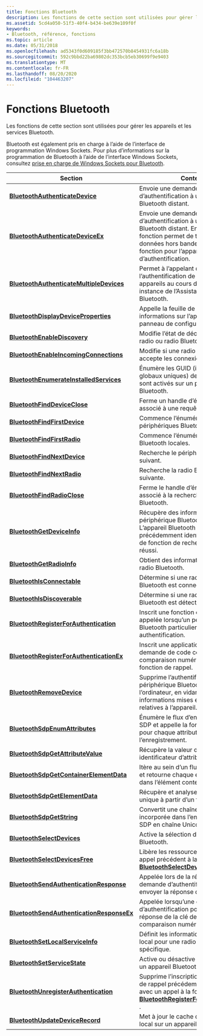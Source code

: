 ```yaml
---
title: Fonctions Bluetooth
description: Les fonctions de cette section sont utilisées pour gérer les appareils et les services Bluetooth.
ms.assetid: 5cd4a050-51f3-40f4-b434-be639e109f0f
keywords:
- Bluetooth, référence, fonctions
ms.topic: article
ms.date: 05/31/2018
ms.openlocfilehash: ad5343f0d609185f3bb472570b8454931fc6a18b
ms.sourcegitcommit: 592c9bbd22ba69802dc353bcb5eb30699f9e9403
ms.translationtype: MT
ms.contentlocale: fr-FR
ms.lasthandoff: 08/20/2020
ms.locfileid: "104463207"
---
```

# <a name="bluetooth-functions"></a>Fonctions Bluetooth

Les fonctions de cette section sont utilisées pour gérer les appareils et les services Bluetooth.

Bluetooth est également pris en charge à l’aide de l’interface de programmation Windows Sockets. Pour plus d’informations sur la programmation de Bluetooth à l’aide de l’interface Windows Sockets, consultez [prise en charge de Windows Sockets pour Bluetooth](windows-sockets-support-for-bluetooth.md).



| Section                                                                                | Content                                                                                                                                                                                       |
|----------------------------------------------------------------------------------------|-----------------------------------------------------------------------------------------------------------------------------------------------------------------------------------------------|
| [**BluetoothAuthenticateDevice**](/windows/desktop/api/BluetoothAPIs/nf-bluetoothapis-bluetoothauthenticatedevice)                     | Envoie une demande d’authentification à un appareil Bluetooth distant.                                                                                                                                 |
| [**BluetoothAuthenticateDeviceEx**](/windows/desktop/api/BluetoothAPIs/nf-bluetoothapis-bluetoothauthenticatedeviceex)                 | Envoie une demande d’authentification à un appareil Bluetooth distant. En outre, cette fonction permet de transmettre des données hors bande dans l’appel de fonction pour l’appareil en cours d’authentification. |
| [**BluetoothAuthenticateMultipleDevices**](/windows/desktop/api/BluetoothAPIs/nf-bluetoothapis-bluetoothauthenticatemultipledevices)   | Permet à l’appelant de demander l’authentification de plusieurs appareils au cours d’une seule instance de l’Assistant de connexion Bluetooth.                                                            |
| [**BluetoothDisplayDeviceProperties**](/windows/desktop/api/BluetoothAPIs/nf-bluetoothapis-bluetoothdisplaydeviceproperties)           | Appelle la feuille de propriétés informations sur l’appareil du panneau de configuration.                                                                                                                                  |
| [**BluetoothEnableDiscovery**](/windows/desktop/api/BluetoothAPIs/nf-bluetoothapis-bluetoothenablediscovery)                           | Modifie l’état de découverte d’une radio ou radio Bluetooth locale.                                                                                                                             |
| [**BluetoothEnableIncomingConnections**](/windows/desktop/api/BluetoothAPIs/nf-bluetoothapis-bluetoothenableincomingconnections)       | Modifie si une radio Bluetooth locale accepte les connexions entrantes.                                                                                                                        |
| [**BluetoothEnumerateInstalledServices**](/windows/desktop/api/BluetoothAPIs/nf-bluetoothapis-bluetoothenumerateinstalledservices)     | Énumère les GUID (identificateurs globaux uniques) des services qui sont activés sur un périphérique Bluetooth.                                                                                    |
| [**BluetoothFindDeviceClose**](/windows/desktop/api/BluetoothAPIs/nf-bluetoothapis-bluetoothfinddeviceclose)                           | Ferme un handle d’énumération associé à une requête d’appareil.                                                                                                                          |
| [**BluetoothFindFirstDevice**](/windows/desktop/api/BluetoothAPIs/nf-bluetoothapis-bluetoothfindfirstdevice)                           | Commence l’énumération des périphériques Bluetooth locaux.                                                                                                                                            |
| [**BluetoothFindFirstRadio**](/windows/desktop/api/BluetoothAPIs/nf-bluetoothapis-bluetoothfindfirstradio)                             | Commence l’énumération des radios Bluetooth locales.                                                                                                                                             |
| [**BluetoothFindNextDevice**](/windows/desktop/api/BluetoothAPIs/nf-bluetoothapis-bluetoothfindnextdevice)                             | Recherche le périphérique Bluetooth suivant.                                                                                                                                                              |
| [**BluetoothFindNextRadio**](/windows/desktop/api/BluetoothAPIs/nf-bluetoothapis-bluetoothfindnextradio)                               | Recherche la radio Bluetooth suivante.                                                                                                                                                               |
| [**BluetoothFindRadioClose**](/windows/desktop/api/BluetoothAPIs/nf-bluetoothapis-bluetoothfindradioclose)                             | Ferme le handle d’énumération associé à la recherche de radios Bluetooth.                                                                                                               |
| [**BluetoothGetDeviceInfo**](/windows/desktop/api/BluetoothAPIs/nf-bluetoothapis-bluetoothgetdeviceinfo)                               | Récupère des informations sur un périphérique Bluetooth distant. L’appareil Bluetooth doit avoir été précédemment identifié par un appel de fonction de recherche d’appareil réussi.                           |
| [**BluetoothGetRadioInfo**](/windows/desktop/api/BluetoothAPIs/nf-bluetoothapis-bluetoothgetradioinfo)                                 | Obtient des informations sur une radio Bluetooth.                                                                                                                                                  |
| [**BluetoothIsConnectable**](/windows/desktop/api/BluetoothAPIs/nf-bluetoothapis-bluetoothisconnectable)                               | Détermine si une radio ou des radios Bluetooth est connectable.                                                                                                                                |
| [**BluetoothIsDiscoverable**](/windows/desktop/api/BluetoothAPIs/nf-bluetoothapis-bluetoothisdiscoverable)                             | Détermine si une radio ou des radios Bluetooth est détectable.                                                                                                                               |
| [**BluetoothRegisterForAuthentication**](/windows/desktop/api/BluetoothAPIs/nf-bluetoothapis-bluetoothregisterforauthentication)       | Inscrit une fonction de rappel qui est appelée lorsqu’un périphérique Bluetooth particulier demande une authentification.                                                                                      |
| [**BluetoothRegisterForAuthenticationEx**](/windows/desktop/api/BluetoothAPIs/nf-bluetoothapis-bluetoothregisterforauthenticationex)   | Inscrit une application pour une demande de code confidentiel, une comparaison numérique et une fonction de rappel.                                                                                                         |
| [**BluetoothRemoveDevice**](/windows/desktop/api/BluetoothAPIs/nf-bluetoothapis-bluetoothremovedevice)                                 | Supprime l’authentification entre un périphérique Bluetooth et l’ordinateur, en vidant toutes les informations mises en cache relatives à l’appareil.                                                                          |
| [**BluetoothSdpEnumAttributes**](/windows/desktop/api/BluetoothAPIs/nf-bluetoothapis-bluetoothsdpenumattributes)                       | Énumère le flux d’enregistrement SDP et appelle la fonction de rappel pour chaque attribut de l’enregistrement.                                                                                    |
| [**BluetoothSdpGetAttributeValue**](/windows/desktop/api/BluetoothAPIs/nf-bluetoothapis-bluetoothsdpgetattributevalue)                 | Récupère la valeur d’attribut pour un identificateur d’attribut.                                                                                                                                    |
| [**BluetoothSdpGetContainerElementData**](/windows/desktop/api/BluetoothAPIs/nf-bluetoothapis-bluetoothsdpgetcontainerelementdata)     | Itère au sein d’un flux de conteneur et retourne chaque élément contenu dans l’élément conteneur.                                                                                     |
| [**BluetoothSdpGetElementData**](/windows/desktop/api/BluetoothAPIs/nf-bluetoothapis-bluetoothsdpgetelementdata)                       | Récupère et analyse un élément unique à partir d’un flux SDP.                                                                                                                                     |
| [**BluetoothSdpGetString**](/windows/desktop/api/BluetoothAPIs/nf-bluetoothapis-bluetoothsdpgetstring)                                 | Convertit une chaîne brute incorporée dans l’enregistrement SDP en chaîne Unicode.                                                                                                               |
| [**BluetoothSelectDevices**](/windows/desktop/api/BluetoothAPIs/nf-bluetoothapis-bluetoothselectdevices)                               | Active la sélection du périphérique Bluetooth.                                                                                                                                                           |
| [**BluetoothSelectDevicesFree**](/windows/desktop/api/BluetoothAPIs/nf-bluetoothapis-bluetoothselectdevicesfree)                       | Libère les ressources associées à un appel précédent à la fonction [**BluetoothSelectDevices**](/windows/desktop/api/BluetoothAPIs/nf-bluetoothapis-bluetoothselectdevices) .                                                                     |
| [**BluetoothSendAuthenticationResponse**](/windows/desktop/api/BluetoothAPIs/nf-bluetoothapis-bluetoothsendauthenticationresponse)     | Appelée lors de la réception d’une demande d’authentification pour envoyer la réponse de la clé de clé.                                                                                                               |
| [**BluetoothSendAuthenticationResponseEx**](/windows/desktop/api/BluetoothAPIs/nf-bluetoothapis-bluetoothsendauthenticationresponseex) | Appelée lorsqu’une demande d’authentification pour envoyer la réponse de la clé de clé ou de comparaison numérique est reçue.                                                                                         |
| [**BluetoothSetLocalServiceInfo**](/previous-versions/windows/desktop/legacy/bb870603(v=vs.85))                   | Définit les informations de service local pour une radio Bluetooth spécifique.                                                                                                                                |
| [**BluetoothSetServiceState**](/windows/desktop/api/BluetoothAPIs/nf-bluetoothapis-bluetoothsetservicestate)                           | Active ou désactive les services pour un appareil Bluetooth.                                                                                                                                          |
| [**BluetoothUnregisterAuthentication**](/windows/desktop/api/BluetoothAPIs/nf-bluetoothapis-bluetoothunregisterauthentication)         | Supprime l’inscription d’une routine de rappel précédemment inscrite avec un appel à la fonction [**BluetoothRegisterForAuthentication**](/windows/desktop/api/BluetoothAPIs/nf-bluetoothapis-bluetoothregisterforauthentication) .      |
| [**BluetoothUpdateDeviceRecord**](/windows/desktop/api/BluetoothAPIs/nf-bluetoothapis-bluetoothupdatedevicerecord)                     | Met à jour le cache de l’ordinateur local sur un appareil Bluetooth.                                                                                                                                    |



 

 

 